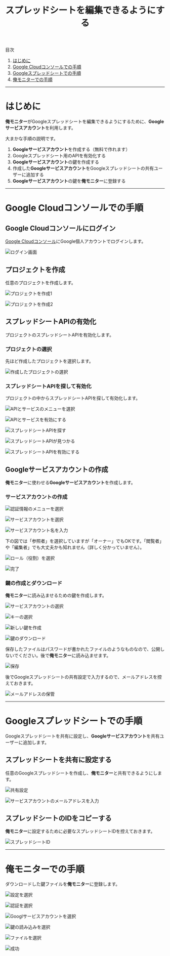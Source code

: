 ﻿---
title: スプレッドシートを編集できるようにする
description: 俺モニターがGoogleスプレッドシートを編集できるようにする手順を説明します。
---

目次

1. [はじめに](#introduction)
1. [Google Cloudコンソールでの手順](#googlecloudconsole)
1. [Googleスプレッドシートでの手順](#googlespreadsheet)
1. [俺モニターでの手順](#oremonitor)

---

<a id="introduction"></a>

# はじめに
**俺モニター**がGoogleスプレッドシートを編集できるようにするために、**Googleサービスアカウント**を利用します。

大まかな手順の説明です。

1. **Googleサービスアカウント**を作成する（無料で作れます）
1. Googleスプレッドシート用のAPIを有効化する
1. **Googleサービスアカウント**の鍵を作成する
1. 作成した**Googleサービスアカウント**をGoogleスプレッドシートの共有ユーザーに追加する
1. **Googleサービスアカウント**の鍵を**俺モニター**に登録する

---

<a id="googlecloudconsole"></a>

# Google Cloudコンソールでの手順

## Google Cloudコンソールにログイン
[Google Cloudコンソール](https://console.cloud.google.com/welcome)にGoogle個人アカウントでログインします。

![ログイン画面](assets/img/GoogleCloudConsole01.png)

## プロジェクトを作成
任意のプロジェクトを作成します。

![プロジェクトを作成1](assets/img/GoogleCloudConsole02.png)

![プロジェクトを作成2](assets/img/GoogleCloudConsole03.png)

## スプレッドシートAPIの有効化
プロジェクトのスプレッドシートAPIを有効化します。

### プロジェクトの選択
先ほど作成したプロジェクトを選択します。

![作成したプロジェクトの選択](assets/img/GoogleCloudConsole04.png)

### スプレッドシートAPIを探して有効化
プロジェクトの中からスプレッドシートAPIを探して有効化します。

![APIとサービスのメニューを選択](assets/img/GoogleCloudConsole05.png)

![APIとサービスを有効にする](assets/img/GoogleCloudConsole05a.png)

![スプレッドシートAPIを探す](assets/img/GoogleCloudConsole05b.png)

![スプレッドシートAPIが見つかる](assets/img/GoogleCloudConsole05c.png)

![スプレッドシートAPIを有効にする](assets/img/GoogleCloudConsole05d.png)

## Googleサービスアカウントの作成
**俺モニター**に使わせる**Googleサービスアカウント**を作成します。

### サービスアカウントの作成

![認証情報のメニューを選択](assets/img/GoogleCloudConsole06.png)

![サービスアカウントを選択](assets/img/GoogleCloudConsole07.png)

![サービスアカウント名を入力](assets/img/GoogleCloudConsole08.png)

下の図では「参照者」を選択していますが「オーナー」でもOKです。「閲覧者」や「編集者」でも大丈夫かも知れません（詳しく分かっていません）。

![ロール（役割）を選択](assets/img/GoogleCloudConsole09.png)

![完了](assets/img/GoogleCloudConsole10.png)

### 鍵の作成とダウンロード
**俺モニター**に読み込ませるための鍵を作成します。

![サービスアカウントの選択](assets/img/GoogleCloudConsole11.png)

![キーの選択](assets/img/GoogleCloudConsole12.png)

![新しい鍵を作成](assets/img/GoogleCloudConsole13.png)

![鍵のダウンロード](assets/img/GoogleCloudConsole14.png)

保存したファイルはパスワードが書かれたファイルのようなものなので、公開しないでください。後で**俺モニター**に読み込ませます。

![保存](assets/img/GoogleCloudConsole15.png)

後でGoogleスプレッドシートの共有設定で入力するので、メールアドレスを控えておきます。

![メールアドレスの保管](assets/img/GoogleCloudConsole16.png)

---

<a id="googlespreadsheet"></a>

# Googleスプレッドシートでの手順
Googleスプレッドシートを共有に設定し、**Googleサービスアカウント**を共有ユーザーに追加します。

## スプレッドシートを共有に設定する
任意のGoogleスプレッドシートを作成し、**俺モニター**と共有できるようにします。

![共有設定](assets/img/GoogleCloudConsole17.png)

![サービスアカウントのメールアドレスを入力](assets/img/GoogleCloudConsole18.png)

## スプレッドシートのIDをコピーする
**俺モニター**に設定するために必要なスプレッドシートIDを控えておきます。

![スプレッドシートID](assets/img/GoogleCloudConsole19.png)

---

<a id="oremonitor"></a>

# 俺モニターでの手順

ダウンロードした鍵ファイルを**俺モニター**に登録します。

![設定を選択](assets/img/OreMonitor01.png)

![認証を選択](assets/img/OreMonitor02.png)

![Googlサービスアカウントを選択](assets/img/OreMonitor03.png)

![鍵の読み込みを選択](assets/img/OreMonitor04.png)

![ファイルを選択](assets/img/OreMonitor05.png)

![成功](assets/img/OreMonitor06.png)

